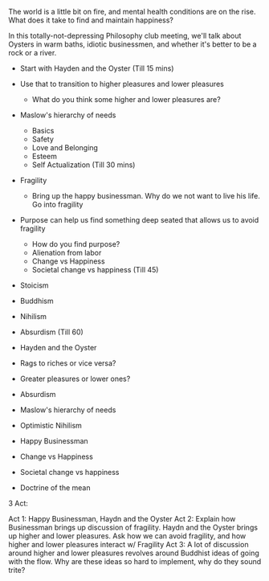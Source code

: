 The world is a little bit on fire, and mental health conditions are on the rise. What does it take to find and maintain happiness? 

In this totally-not-depressing Philosophy club meeting, we'll talk about Oysters in warm baths, idiotic businessmen, and whether it's better to be a rock or a river.

 - Start with Hayden and the Oyster (Till 15 mins)
 - Use that to transition to higher pleasures and lower pleasures
   - What do you think some higher and lower pleasures are?
 - Maslow's hierarchy of needs
   - Basics
   - Safety
   - Love and Belonging
   - Esteem
   - Self Actualization (Till 30 mins)
 - Fragility
   - Bring up the happy businessman. Why do we not want to live his life. Go into fragility
 - Purpose can help us find something deep seated that allows us to avoid fragility
   - How do you find purpose?
   - Alienation from labor
   - Change vs Happiness
   - Societal change vs happiness (Till 45)
 - Stoicism
 - Buddhism
 - Nihilism
 - Absurdism
 (Till 60)

 - Hayden and the Oyster
 - Rags to riches or vice versa?
 - Greater pleasures or lower ones?
 - Absurdism
 - Maslow's hierarchy of needs
 - Optimistic Nihilism
 - Happy Businessman
 - Change vs Happiness
 - Societal change vs happiness
 - Doctrine of the mean

3 Act:

Act 1: Happy Businessman, Haydn and the Oyster 
Act 2: Explain how Businessman brings up discussion of fragility. Haydn and the Oyster brings up higher and lower pleasures. Ask how we can avoid fragility, and how higher and lower pleasures interact w/ Fragility
Act 3: A lot of discussion around higher and lower pleasures revolves around Buddhist ideas of going with the flow. Why are these ideas so hard to implement, why do they sound trite?
